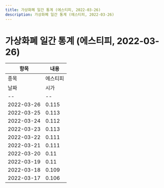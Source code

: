 ```yaml
---
title: 가상화폐 일간 통계 (에스티피, 2022-03-26)
description: 가상화폐 일간 통계 (에스티피, 2022-03-26)
---
```


가상화폐 일간 통계 (에스티피, 2022-03-26)
===

|항목|내용|
|--|--|
|종목|에스티피||마켓|KRW-STPT||종류|일 단위 캔들||기간|2022-03-17T09:00:00 - 2022-03-26T09:00:00|
|날짜|시가|저가|고가|종가|비고|
|--|--|--|--|--|--|
|2022-03-26|0.115|0.112|0.115|0.113|    |
|2022-03-25|0.113|0.112|0.115|0.115|    |
|2022-03-24|0.112|0.111|0.115|0.114|    |
|2022-03-23|0.113|0.11|0.113|0.112|    |
|2022-03-22|0.111|0.109|0.113|0.113|    |
|2022-03-21|0.111|0.108|0.113|0.111|    |
|2022-03-20|0.11|0.109|0.116|0.111|    |
|2022-03-19|0.11|0.107|0.11|0.109|    |
|2022-03-18|0.109|0.106|0.11|0.11|    |
|2022-03-17|0.106|0.104|0.109|0.109|    |
